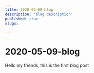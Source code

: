 ```yaml
---
title: 2020-05-09-blog
description: 'blog description'
published: true
slugs:

---
```

# 2020-05-09-blog

Hello my friends, this is the first blog post